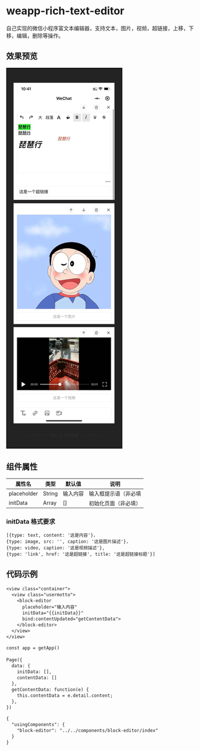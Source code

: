 # weapp-rich-text-editor
自己实现的微信小程序富文本编辑器，支持文本，图片，视频，超链接，上移，下移，编辑，删除等操作。

## 效果预览
![](https://github.com/IsabellaLiYue/weapp-rich-text-editor/raw/master/images/demo.png) 

## 组件属性
属性名 | 类型 | 默认值 | 说明
--- | --- | --- | ---
placeholder | String | 输入内容 | 输入框提示语（非必填
initData | Array | [] | 初始化页面（非必填）

### initData 格式要求
```
[{type: text, content: '这是内容'}，
{type: image, src: '', caption: '这是图片描述'}，
{type: video, caption: '这是视频描述'},
{type: 'link', href: '这是超链接', title: '这是超链接标题'}]
```


## 代码示例
```
<view class="container">
  <view class="usermotto">
    <block-editor 
      placeholder="输入内容"
      initData="{{initData}}"
      bind:contentUpdated="getContentData">
    </block-editor>
  </view>
</view>
```

```
const app = getApp()

Page({
  data: {
    initData: [],
    contentData: []
  },
  getContentData: function(e) {
    this.contentData = e.detail.content;
  },
})
```

```
{
  "usingComponents": {
    "block-editor": "../../components/block-editor/index"
  }
}
```
